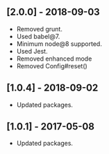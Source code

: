 ## [2.0.0] - 2018-09-03
- Removed grunt.
- Used babel@7.
- Minimum node@8 supported.
- Used Jest.
- Removed enhanced mode
- Removed Config#reset()

## [1.0.4] - 2018-09-02
- Updated packages.

## [1.0.1] - 2017-05-08
- Updated packages.
